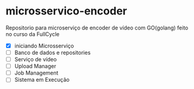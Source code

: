 # microsservico-encoder

Repositorio para microserviço de encoder de vídeo com GO(golang) feito no curso da FullCycle

- [x] iniciando Microsserviço
- [ ] Banco de dados e repositories
- [ ] Serviço de vídeo
- [ ] Upload Manager
- [ ] Job Management
- [ ] Sistema em Execução
